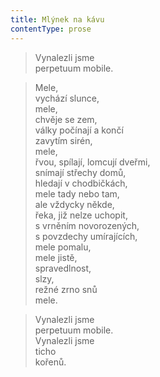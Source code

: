 ```yaml
---
title: Mlýnek na kávu
contentType: prose
---
```


> Vynalezli jsme  
> perpetuum mobile.

  

> Mele,  
> vychází slunce,  
> mele,  
> chvěje se zem,  
> války počínají a končí  
> zavytím sirén,  
> mele,  
> řvou, spílají, lomcují dveřmi,  
> snímají střechy domů,  
> hledají v chodbičkách,  
> mele tady nebo tam,  
> ale vždycky někde,  
> řeka, již nelze uchopit,  
> s vrněním novorozených,  
> s povzdechy umírajících,  
> mele pomalu,  
> mele jistě,  
> spravedlnost,  
> slzy,  
> režné zrno snů  
> mele.

  

> Vynalezli jsme  
> perpetuum mobile.  
> Vynalezli jsme  
> ticho  
> kořenů.
